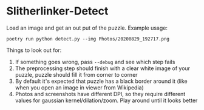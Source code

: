 # Slitherlinker-Detect

Load an image and get an out put of the puzzle. Example usage:

```shell
poetry run python detect.py --img Photos/20200829_192717.png
```

Things to look out for:
1. If something goes wrong, pass `--debug` and see which step fails
2. The preprocessing step should finish with a clear white image of your puzzle, puzzle should fill it from corner to corner
3. By default it's expected that puzzle has a black border around it (like when you open an image in viewer from Wikipedia)
4. Photos and screenshots have different DPI, so they require different values for gaussian kernel/dilation/zoom. Play around until it looks better